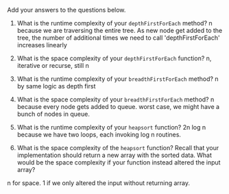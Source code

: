Add your answers to the questions below.

1. What is the runtime complexity of your `depthFirstForEach` method?
n because we are traversing the entire tree.  As new node get added to the tree, the number of additional times we need to call 'depthFirstForEach' increases linearly
2. What is the space complexity of your `depthFirstForEach` function?
n, iterative or recurse, still n

3. What is the runtime complexity of your `breadthFirstForEach` method?
n by same logic as depth first
4. What is the space complexity of your `breadthFirstForEach` method? 
n because every node gets added to queue.  worst case, we might have a bunch of nodes in queue.

5. What is the runtime complexity of your `heapsort` function?
2n log n because we have two loops, each invoking log n routines.

6. What is the space complexity of the `heapsort` function? Recall that your implementation should return a new array with the sorted data. What would be the space complexity if your function instead altered the input array?

n for space.  1 if we only altered the input without returning array.
